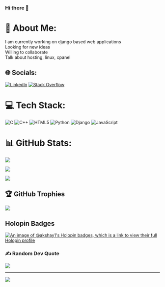 ### Hi there 👋

<!--
**Akshay-G-Dev/Akshay-G-Dev** is a ✨ _special_ ✨ repository because its `README.md` (this file) appears on your GitHub profile.

Here are some ideas to get you started:

- 🔭 I’m currently working on ...
- 🌱 I’m currently learning ...
- 👯 I’m looking to collaborate on ...
- 🤔 I’m looking for help with ...
- 💬 Ask me about ...
- 📫 How to reach me: ...
- 😄 Pronouns: ...
- ⚡ Fun fact: ...
-->
# 💫 About Me:

I am currently working on django based web applications<br>Looking for new ideas<br>Willing to collaborate<br>Talk about hosting, linux, cpanel 

## 🌐 Socials:

[![LinkedIn](https://img.shields.io/badge/LinkedIn-%230077B5.svg?logo=linkedin&logoColor=white)](https://linkedin.com/in/akshay-kumar-goyal) [![Stack Overflow](https://img.shields.io/badge/-Stackoverflow-FE7A16?logo=stack-overflow&logoColor=white)](https://stackoverflow.com/users/16321101) 

# 💻 Tech Stack:

![C](https://img.shields.io/badge/c-%2300599C.svg?style=for-the-badge&logo=c&logoColor=white) ![C++](https://img.shields.io/badge/c++-%2300599C.svg?style=for-the-badge&logo=c%2B%2B&logoColor=white) ![HTML5](https://img.shields.io/badge/html5-%23E34F26.svg?style=for-the-badge&logo=html5&logoColor=white) ![Python](https://img.shields.io/badge/python-3670A0?style=for-the-badge&logo=python&logoColor=ffdd54) ![Django](https://img.shields.io/badge/django-%23092E20.svg?style=for-the-badge&logo=django&logoColor=white) ![JavaScript](https://img.shields.io/badge/javascript-%23323330.svg?style=for-the-badge&logo=javascript&logoColor=%23F7DF1E)

# 📊 GitHub Stats:

![](https://github-readme-stats.vercel.app/api?username=Akshay-G-Dev&theme=monokai&hide_border=true&include_all_commits=true&count_private=false)<br/>

![](https://github-readme-streak-stats.herokuapp.com/?user=Akshay-G-Dev&theme=monokai&hide_border=true)<br/>

![](https://github-readme-stats.vercel.app/api/top-langs/?username=Akshay-G-Dev&theme=monokai&hide_border=true&include_all_commits=true&count_private=false&layout=compact)

## 🏆 GitHub Trophies

![](https://github-profile-trophy.vercel.app/?username=Akshay-G-Dev&theme=monokai&no-frame=false&no-bg=true&margin-w=4)

## Holopin Badges
[![An image of @akshay1's Holopin badges, which is a link to view their full Holopin profile](https://holopin.me/akshay1)](https://holopin.io/@akshay1)

### ✍️ Random Dev Quote

![](https://quotes-github-readme.vercel.app/api?type=vetical&theme=merko)

---

[![](https://visitcount.itsvg.in/api?id=Akshay-G-Dev&icon=0&color=0)](https://visitcount.itsvg.in)

<!-- Proudly created with GPRM ( https://gprm.itsvg.in ) -->
